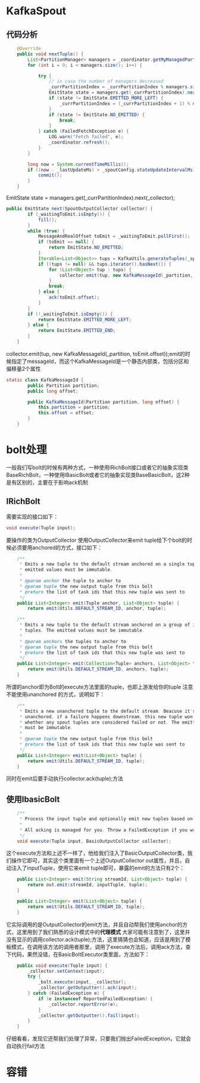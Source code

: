 # KafkaSpout
## 代码分析
```java
    @Override
    public void nextTuple() {
        List<PartitionManager> managers = _coordinator.getMyManagedPartitions();
        for (int i = 0; i < managers.size(); i++) {

            try {
                // in case the number of managers decreased
                _currPartitionIndex = _currPartitionIndex % managers.size();
                EmitState state = managers.get(_currPartitionIndex).next(_collector);
                if (state != EmitState.EMITTED_MORE_LEFT) {
                    _currPartitionIndex = (_currPartitionIndex + 1) % managers.size();
                }
                if (state != EmitState.NO_EMITTED) {
                    break;
                }
            } catch (FailedFetchException e) {
                LOG.warn("Fetch failed", e);
                _coordinator.refresh();
            }
        }

        long now = System.currentTimeMillis();
        if ((now - _lastUpdateMs) > _spoutConfig.stateUpdateIntervalMs) {
            commit();
        }
    }
```
EmitState state = managers.get(_currPartitionIndex).next(_collector);
```java
public EmitState next(SpoutOutputCollector collector) {
        if (_waitingToEmit.isEmpty()) {
            fill();
        }
        while (true) {
            MessageAndRealOffset toEmit = _waitingToEmit.pollFirst();
            if (toEmit == null) {
                return EmitState.NO_EMITTED;
            }
            Iterable<List<Object>> tups = KafkaUtils.generateTuples(_spoutConfig, toEmit.msg);
            if ((tups != null) && tups.iterator().hasNext()) {
                for (List<Object> tup : tups) {
                    collector.emit(tup, new KafkaMessageId(_partition, toEmit.offset));
                }
                break;
            } else {
                ack(toEmit.offset);
            }
        }
        if (!_waitingToEmit.isEmpty()) {
            return EmitState.EMITTED_MORE_LEFT;
        } else {
            return EmitState.EMITTED_END;
        }
    }
```
collector.emit(tup, new KafkaMessageId(_partition, toEmit.offset));emit的时候指定了messageId，而这个KafkaMessageId是一个静态内部类，包括分区和偏移量2个属性
```java
static class KafkaMessageId {
        public Partition partition;
        public long offset;

        public KafkaMessageId(Partition partition, long offset) {
            this.partition = partition;
            this.offset = offset;
        }
    }
```


# bolt处理
一般我们写bolt的时候有两种方式，一种使用IRichBolt接口或者它的抽象实现类BaseRichBolt，一种使用IBasicBolt或者它的抽象实现类BaseBasicBolt，这2种是有区别的，主要在于影响ack机制
## IRichBolt
需要实现的接口如下：
```java
void execute(Tuple input);
```
要操作的类为OutputCollector
使用OutputCollector来emit tuple给下个bolt的时候必须要用anchored的方式，接口如下：
```java
    /**
     * Emits a new tuple to the default stream anchored on a single tuple. The
     * emitted values must be immutable.
     *
     * @param anchor the tuple to anchor to
     * @param tuple the new output tuple from this bolt
     * @return the list of task ids that this new tuple was sent to
     */
    public List<Integer> emit(Tuple anchor, List<Object> tuple) {
        return emit(Utils.DEFAULT_STREAM_ID, anchor, tuple);

    /**
     * Emits a new tuple to the default stream anchored on a group of input
     * tuples. The emitted values must be immutable.
     *
     * @param anchors the tuples to anchor to
     * @param tuple the new output tuple from this bolt
     * @return the list of task ids that this new tuple was sent to
     */
    public List<Integer> emit(Collection<Tuple> anchors, List<Object> tuple) {
        return emit(Utils.DEFAULT_STREAM_ID, anchors, tuple);
    }
```
所谓的anchor即为Bolt的execute方法里面的tuple，也即上游发给你的tuple
注意不能使用unanchored 的方式，说明如下：
```java
    /**
     * Emits a new unanchored tuple to the default stream. Beacuse it's
     * unanchored, if a failure happens downstream, this new tuple won't affect
     * whether any spout tuples are considered failed or not. The emitted values
     * must be immutable.
     *
     * @param tuple the new output tuple from this bolt
     * @return the list of task ids that this new tuple was sent to
     */
    public List<Integer> emit(List<Object> tuple) {
        return emit(Utils.DEFAULT_STREAM_ID, tuple);
    }
```
同时在emit后要手动执行collector.ack(tuple);方法

## 使用IbasicBolt
```java
    /**
     * Process the input tuple and optionally emit new tuples based on the input tuple.
     * 
     * All acking is managed for you. Throw a FailedException if you want to fail the tuple.
     */
    void execute(Tuple input, BasicOutputCollector collector);
```
这个execute方法和上述不一样了，他给我们注入了BasicOutputCollector类，我们操作它即可，其实这个类里面有一个上述OutputCollector out属性，并且，自动注入了inputTuple，使用它来emit tuple即可，暴露的emit的方法只有2个：
```java
    public List<Integer> emit(String streamId, List<Object> tuple) {
        return out.emit(streamId, inputTuple, tuple);
    }

    public List<Integer> emit(List<Object> tuple) {
        return emit(Utils.DEFAULT_STREAM_ID, tuple);
    }
```
它实际调用的是OutputCollector的emit方法，并且自动帮我们使用anchor的方式，这里用到了我们熟悉的设计模式中的**代理模式**
大家可能有注意到了，这里并没有显示的调用collector.ack(tuple);方法，这里猜猜也会知道，应该是用到了模板模式，在调用该方法的调用者那里，调用了execute方法后，调用ack方法，查下代码，果然没错，在BasicBoltExecutor类里面，方法如下：
```java
    public void execute(Tuple input) {
        _collector.setContext(input);
        try {
            _bolt.execute(input, _collector);
            _collector.getOutputter().ack(input);
        } catch (FailedException e) {
            if (e instanceof ReportedFailedException) {
                _collector.reportError(e);
            }
            _collector.getOutputter().fail(input);
        }
    }
```
仔细看看，发现它还帮我们处理了异常，只要我们抛出FailedException，它就会自动执行fail方法

# 容错
